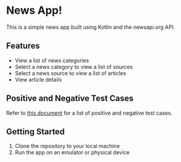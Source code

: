 # News App!

This is a simple news app built using Kotlin and the newsapi.org API.

## Features

- View a list of news categories
-   Select a news category to view a list of sources
-   Select a news source to view a list of articles
-   View article details

## Positive and Negative Test Cases

Refer to [this document](https://docs.google.com/document/d/1yxqScAjwbnnPrw3vTyCUb90_nZXwglogbw71mwhpOsI/edit?usp=sharing) for a list of positive and negative test cases.

## Getting Started

1.  Clone the repository to your local machine
2.  Run the app on an emulator or physical device
